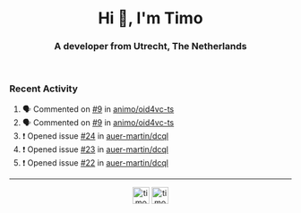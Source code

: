 <h1 align="center">Hi 👋, I'm Timo</h1>
<h3 align="center">A developer from Utrecht, The Netherlands</h3>
<br/>
<!-- https://github.com/rahuldkjain/github-profile-readme-generator --!>

<!--  <p align="left"><img src="https://github-readme-stats.vercel.app/api?username=timoglastra&show_icons=true&count_private=true&" alt="timoglastra" /></p> --!>

<!--
Github language stats
<p align="left"><img src="https://github-readme-stats.vercel.app/api/top-langs/?username=timoglastra&layout=compact" alt="timoglastra" /><p>
-->

<!-- Codestats language stats -->
<!-- <p align="left"><img src="https://codestats-readme.vercel.app/api/top-langs/?username=timoglastra&layout=compact&language_count=12" alt="timoglastra" /><p>    --!>
  
<h3>Recent Activity</h3>

<!--START_SECTION:activity-->
1. 🗣 Commented on [#9](https://github.com/animo/oid4vc-ts/issues/9#issuecomment-2549469594) in [animo/oid4vc-ts](https://github.com/animo/oid4vc-ts)
2. 🗣 Commented on [#9](https://github.com/animo/oid4vc-ts/issues/9#issuecomment-2549464650) in [animo/oid4vc-ts](https://github.com/animo/oid4vc-ts)
3. ❗ Opened issue [#24](https://github.com/auer-martin/dcql/issues/24) in [auer-martin/dcql](https://github.com/auer-martin/dcql)
4. ❗ Opened issue [#23](https://github.com/auer-martin/dcql/issues/23) in [auer-martin/dcql](https://github.com/auer-martin/dcql)
5. ❗ Opened issue [#22](https://github.com/auer-martin/dcql/issues/22) in [auer-martin/dcql](https://github.com/auer-martin/dcql)
<!--END_SECTION:activity-->

---

<p align="center">
<a href="https://twitter.com/timoglastra" target="blank"><img align="center" src="https://cdn.jsdelivr.net/npm/simple-icons@3.0.1/icons/twitter.svg" alt="timoglastra" height="30" width="30" /></a>
<a href="https://linkedin.com/in/timoglastra" target="blank"><img align="center" src="https://cdn.jsdelivr.net/npm/simple-icons@3.0.1/icons/linkedin.svg" alt="timoglastra" height="30" width="30" /></a>
</p>



